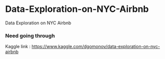 # Data-Exploration-on-NYC-Airbnb
Data Exploration on NYC Airbnb

### Need going through

Kaggle link : https://www.kaggle.com/dgomonov/data-exploration-on-nyc-airbnb
